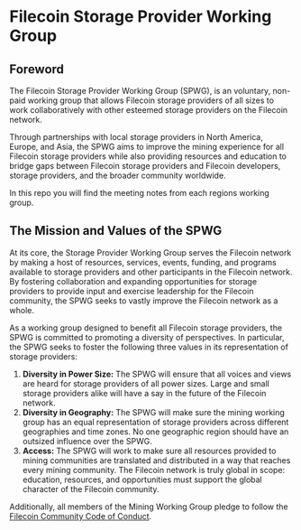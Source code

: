 # Filecoin Storage Provider Working Group

## Foreword
The Filecoin Storage Provider Working Group (SPWG), is an voluntary, non-paid working group that allows Filecoin storage providers of all sizes to work collaboratively with other esteemed storage providers on the Filecoin network.

Through partnerships with local storage providers in North America, Europe, and Asia, the SPWG aims to improve the mining experience for all Filecoin storage providers while also providing resources and education to bridge gaps between Filecoin storage providers and Filecoin developers, storage providers, and the broader community worldwide.

In this repo you will find the meeting notes from each regions working group.

## The Mission and Values of the SPWG
At its core, the Storage Provider Working Group serves the Filecoin network by making a host of resources, services, events, funding, and programs available to storage providers and other participants in the Filecoin network. By fostering collaboration and expanding opportunities for storage providers to provide input and exercise leadership for the Filecoin community, the SPWG seeks to vastly improve the Filecoin network as a whole.

As a working group designed to benefit all Filecoin storage providers, the SPWG is committed to promoting a diversity of perspectives. In particular, the SPWG seeks to foster the following three values in its representation of storage providers:

1. **Diversity in Power Size:** The SPWG will ensure that all voices and views are heard for storage providers of all power sizes. Large and small storage providers alike will have a say in the future of the Filecoin network.
2. **Diversity in Geography:** The SPWG will make sure the mining working group has an equal representation of storage providers across different geographies and time zones. No one geographic region should have an outsized influence over the SPWG.
3. **Access:** The SPWG will work to make sure all resources provided to mining communities are translated and distributed in a way that reaches every mining community. The Filecoin network is truly global in scope: education, resources, and opportunities must support the global character of the Filecoin community.

Additionally, all members of the Mining Working Group pledge to follow the [Filecoin Community Code of Conduct](https://github.com/filecoin-project/community/blob/master/CODE_OF_CONDUCT.md).
